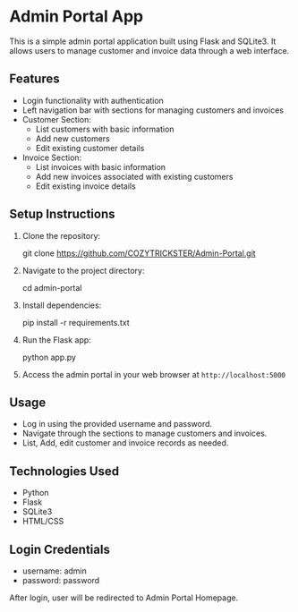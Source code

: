# Admin Portal App

This is a simple admin portal application built using Flask and SQLite3. It allows users to manage customer and invoice data through a web interface.

## Features

- Login functionality with authentication
- Left navigation bar with sections for managing customers and invoices
- Customer Section:
  - List customers with basic information
  - Add new customers
  - Edit existing customer details
- Invoice Section:
  - List invoices with basic information
  - Add new invoices associated with existing customers
  - Edit existing invoice details

## Setup Instructions

1. Clone the repository:

    git clone https://github.com/COZYTRICKSTER/Admin-Portal.git

2. Navigate to the project directory:

    cd admin-portal
   
3. Install dependencies:

    pip install -r requirements.txt

4. Run the Flask app:

    python app.py

5. Access the admin portal in your web browser at `http://localhost:5000`

## Usage

- Log in using the provided username and password.
- Navigate through the sections to manage customers and invoices.
- List, Add, edit customer and invoice records as needed.

## Technologies Used

- Python
- Flask
- SQLite3
- HTML/CSS

## Login Credentials 

- username: admin
- password: password

After login, user will be redirected to Admin Portal Homepage.




